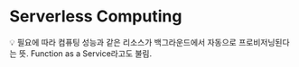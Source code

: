 # Serverless Computing

<aside>
💡 필요에 따라 컴퓨팅 성능과 같은 리소스가 백그라운드에서 자동으로 프로비저닝된다는 뜻.
Function as a Service라고도 불림.

</aside>